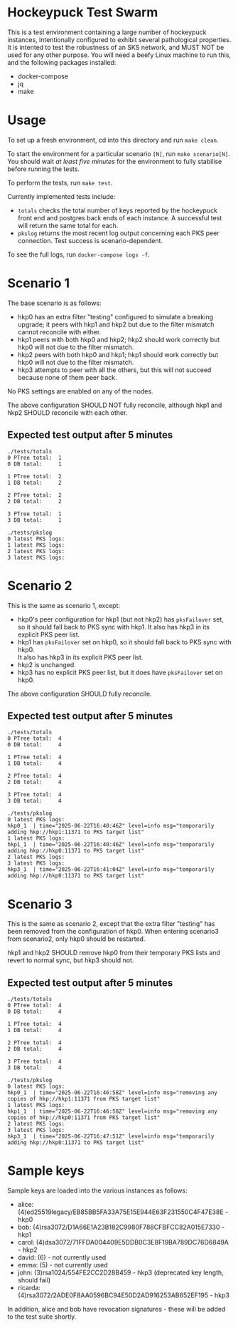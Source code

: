 # Hockeypuck Test Swarm

This is a test environment containing a large number of hockeypuck instances, intentionally configured to exhibit several pathological properties.
It is intented to test the robustness of an SKS network, and MUST NOT be used for any other purpose.
You will need a beefy Linux machine to run this, and the following packages installed:

* docker-compose
* jq
* make

# Usage

To set up a fresh environment, cd into this directory and run `make clean`.

To start the environment for a particular scenario `[N]`, run `make scenario[N]`.
You should wait *at least five minutes* for the environment to fully stabilise before running the tests.

To perform the tests, run `make test`.

Currently implemented tests include:

* `totals` checks the total number of keys reported by the hockeypuck front end and postgres back ends of each instance.
    A successful test will return the same total for each.
* `pkslog` returns the most recent log output concerning each PKS peer connection.
    Test success is scenario-dependent.

To see the full logs, run `docker-compose logs -f`.

# Scenario 1

The base scenario is as follows:

* hkp0 has an extra filter "testing" configured to simulate a breaking upgrade; it peers with hkp1 and hkp2 but due to the filter mismatch cannot reconcile with either.
* hkp1 peers with both hkp0 and hkp2; hkp2 should work correctly but hkp0 will not due to the filter mismatch.
* hkp2 peers with both hkp0 and hkp1; hkp1 should work correctly but hkp0 will not due to the filter mismatch.
* hkp3 attempts to peer with all the others, but this will not succeed because none of them peer back.

No PKS settings are enabled on any of the nodes.

The above configuration SHOULD NOT fully reconcile, although hkp1 and hkp2 SHOULD reconcile with each other.

## Expected test output after 5 minutes

~~~
./tests/totals
0 PTree total:  1
0 DB total:     1

1 PTree total:  2
1 DB total:     2

2 PTree total:  2
2 DB total:     2

3 PTree total:  1
3 DB total:     1

./tests/pkslog
0 latest PKS logs:
1 latest PKS logs:
2 latest PKS logs:
3 latest PKS logs:
~~~

# Scenario 2

This is the same as scenario 1, except:

* hkp0's peer configuration for hkp1 (but not hkp2) has `pksFailover` set, so it should fall back to PKS sync with hkp1.
    It also has hkp3 in its explicit PKS peer list.
* hkp1 has `pksFailover` set on hkp0, so it should fall back to PKS sync with hkp0.    
    It also has hkp3 in its explicit PKS peer list.
* hkp2 is unchanged.
* hkp3 has no explicit PKS peer list, but it does have `pksFailover` set on hkp0.

The above configuration SHOULD fully reconcile.

## Expected test output after 5 minutes

~~~
./tests/totals
0 PTree total:  4
0 DB total:     4

1 PTree total:  4
1 DB total:     4

2 PTree total:  4
2 DB total:     4

3 PTree total:  4
3 DB total:     4

./tests/pkslog
0 latest PKS logs:
hkp0_1  | time="2025-06-22T16:40:46Z" level=info msg="temporarily adding hkp://hkp1:11371 to PKS target list"
1 latest PKS logs:
hkp1_1  | time="2025-06-22T16:40:46Z" level=info msg="temporarily adding hkp://hkp0:11371 to PKS target list"
2 latest PKS logs:
3 latest PKS logs:
hkp3_1  | time="2025-06-22T16:41:04Z" level=info msg="temporarily adding hkp://hkp0:11371 to PKS target list"
~~~

# Scenario 3

This is the same as scenario 2, except that the extra filter "testing" has been removed from the configuration of hkp0.
When entering scenario3 from scenario2, only hkp0 should be restarted.

hkp1 and hkp2 SHOULD remove hkp0 from their temporary PKS lists and revert to normal sync, but hkp3 should not.

## Expected test output after 5 minutes

~~~
./tests/totals
0 PTree total:  4
0 DB total:     4

1 PTree total:  4
1 DB total:     4

2 PTree total:  4
2 DB total:     4

3 PTree total:  4
3 DB total:     4

./tests/pkslog
0 latest PKS logs:
hkp0_1  | time="2025-06-22T16:46:58Z" level=info msg="removing any copies of hkp://hkp1:11371 from PKS target list"
1 latest PKS logs:
hkp1_1  | time="2025-06-22T16:46:58Z" level=info msg="removing any copies of hkp://hkp0:11371 from PKS target list"
2 latest PKS logs:
3 latest PKS logs:
hkp3_1  | time="2025-06-22T16:47:51Z" level=info msg="temporarily adding hkp://hkp0:11371 to PKS target list"
~~~

# Sample keys

Sample keys are loaded into the various instances as follows:

* alice: (4)ed25519legacy/EB85BB5FA33A75E15E944E63F231550C4F47E38E - hkp0
* bob: (4)rsa3072/D1A66E1A23B182C9980F788CFBFCC82A015E7330 - hkp1
* carol: (4)dsa3072/71FFDA004409E5DDB0C3E8F19BA789DC76D6849A - hkp2
* david: (6) - not currently used
* emma: (5) - not currently used
* john: (3)rsa1024/554FE2CC2D28B459 - hkp3 (deprecated key length, should fail)
* ricarda: (4)rsa3072/2ADE0F8AA0596BC94E50D2AD916253AB652EF195 - hkp3

In addition, alice and bob have revocation signatures - these will be added to the test suite shortly.

